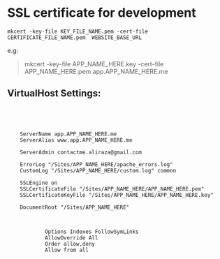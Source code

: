 # SSL certificate for development

<pre><code>mkcert -key-file KEY_FILE_NAME.pem -cert-file CERTIFICATE_FILE_NAME.pem  WEBSITE_BASE_URL</pre></code>

e.g:

> mkcert -key-file APP_NAME_HERE.key -cert-file APP_NAME_HERE.pem  app.APP_NAME_HERE.me

## VirtualHost Settings:

<pre><code>

<VirtualHost *:443>
    
    ServerName app.APP_NAME_HERE.me
    ServerAlias www.app.APP_NAME_HERE.me

    ServerAdmin contactme.aliraza@gmail.com
    
    ErrorLog "/Sites/APP_NAME_HERE/apache_errors.log"
    CustomLog "/Sites/APP_NAME_HERE/custom.log" common

    SSLEngine on
    SSLCertificateFile "/Sites/APP_NAME_HERE/APP_NAME_HERE.pem"
    SSLCertificateKeyFile "/Sites/APP_NAME_HERE/APP_NAME_HERE.key"

    DocumentRoot "/Sites/APP_NAME_HERE"

    <Directory "/Sites/APP_NAME_HERE">

            Options Indexes FollowSymLinks
            AllowOverride All
            Order allow,deny
            Allow from all

    </Directory>
    
</VirtualHost>

<pre><code>